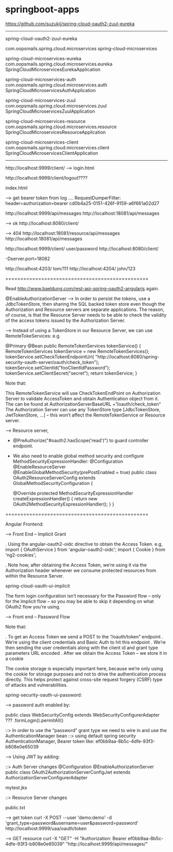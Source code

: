 # springboot-apps

https://github.com/suzukij/spring-cloud-oauth2-zuul-eureka

-----------------------------

spring-cloud-oauth2-zuul-eureka




<groupId>com.oopsmails.spring.cloud.microservices</groupId>
<artifactId>spring-cloud-microservices</artifactId>

spring-cloud-microservices-eureka
com.oopsmails.spring.cloud.microservices.eureka
SpringCloudMicroservicesEurekaApplication


spring-cloud-microservices-auth
com.oopsmails.spring.cloud.microservices.auth
SpringCloudMicroservicesAuthApplication


spring-cloud-microservices-zuul
com.oopsmails.spring.cloud.microservices.zuul
SpringCloudMicroservicesZuulApplication


spring-cloud-microservices-resource
com.oopsmails.spring.cloud.microservices.resource
SpringCloudMicroservicesResourceApplication


spring-cloud-microservices-client
com.oopsmails.spring.cloud.microservices.client
SpringCloudMicroservicesClientApplication



----------------------------------

http://localhost:9999/client/
--> login.html

http://localhost:9999/client/logout????


index.html


--> get bearer token from log ....
RequestDumperFilter: header=authorization=bearer cd0b4a25-0151-426f-9159-a6f661a02d27

http://localhost:9999/api/messages
http://localhost:18081/api/messages

--> ok
http://localhost:8080/client/

--> 404
http://localhost:18081/resource/api/messages
http://localhost:18081/api/messages


http://localhost:9999/client/ user/password
http://localhost:8080/client/



-Dserver.port=18082


http://localhost:4203/ tom/111
http://localhost:4204/ john/123




================================================

Read http://www.baeldung.com/rest-api-spring-oauth2-angularjs again.

@EnableAuthorizationServer
--> In order to persist the tokens, use a JdbcTokenStore, then sharing the SQL backed token store even though the 
Authorization and Resource servers are separate applications. The reason, of course, is that the Resource Server 
needs to be able to check the validity of the access tokens issued by the Authorization Server.

--> Instead of using a TokenStore in our Resource Server, we can use RemoteTokeServices:
e.g.

@Primary
@Bean
public RemoteTokenServices tokenService() {
    RemoteTokenServices tokenService = new RemoteTokenServices();
    tokenService.setCheckTokenEndpointUrl(
      "http://localhost:8080/spring-security-oauth-server/oauth/check_token");
    tokenService.setClientId("fooClientIdPassword");
    tokenService.setClientSecret("secret");
    return tokenService;
}

Note that:

This RemoteTokenService will use CheckTokenEndPoint on Authorization Server to validate AccessToken and obtain Authentication object from it.
The can be found at AuthorizationServerBaseURL +”/oauth/check_token“
The Authorization Server can use any TokenStore type [JdbcTokenStore, JwtTokenStore, …] – this won’t affect the RemoteTokenService or Resource server.

--> Resource server,

- @PreAuthorize("#oauth2.hasScope('read')") to guard controller endpoint.

- We also need to enable global method security and configure MethodSecurityExpressionHandler:
@Configuration
@EnableResourceServer
@EnableGlobalMethodSecurity(prePostEnabled = true)
public class OAuth2ResourceServerConfig 
  extends GlobalMethodSecurityConfiguration {
 
    @Override
    protected MethodSecurityExpressionHandler createExpressionHandler() {
        return new OAuth2MethodSecurityExpressionHandler();
    }
}



================================================

Angular Frontend:


-->  Front End – Implicit Grant

. Using the angular-oauth2-oidc directive to obtain the Access Token.
e.g,
import { OAuthService } from 'angular-oauth2-oidc';
import { Cookie } from 'ng2-cookies';

. Note how, after obtaining the Access Token, we’re using it via the Authorization header whenever we consume protected 
resources from within the Resource Server.



spring-cloud-oauth-ui-implicit

The form login configuration isn’t necessary for the Password flow – only for the Implicit flow – so you may be able 
to skip it depending on what OAuth2 flow you’re using.


--> Front end – Password Flow

Note that:

. To get an Access Token we send a POST to the “/oauth/token” endpoint
. We’re using the client credentials and Basic Auth to hit this endpoint
. We’re then sending the user credentials along with the client id and grant type parameters URL encoded
. After we obtain the Access Token – we store it in a cookie

The cookie storage is especially important here, because we’re only using the cookie for storage purposes and not to 
drive the authentication process directly. This helps protect against cross-site request forgery (CSRF) type of 
attacks and vulnerabilities.



spring-security-oauth-ui-password:

--> password auth enabled by:

public class WebSecurityConfig extends WebSecurityConfigurerAdapter
??? .formLogin().permitAll()

::> In order to use the “password” grant type we need to wire in and use the AuthenticationManager bean
::> using default spring security AuthenticationManager, Bearer token like: ef0bb9aa-8b5c-4dfe-93f3-b808e0e65039


--> Using JWT by adding:

::> Auth Server changes
@Configuration
@EnableAuthorizationServer
public class OAuth2AuthorizationServerConfigJwt extends AuthorizationServerConfigurerAdapter

mytest.jks

::> Resource Server changes

public.txt





--> get token
curl -X POST --user 'demo:demo' -d 'grant_type=password&username=user&password=password' http://localhost:9999/uaa/oauth/token

--> GET resource
curl -X "GET" -H "Authorization: Bearer ef0bb9aa-8b5c-4dfe-93f3-b808e0e65039" "http://localhost:9999/api/messages/"







